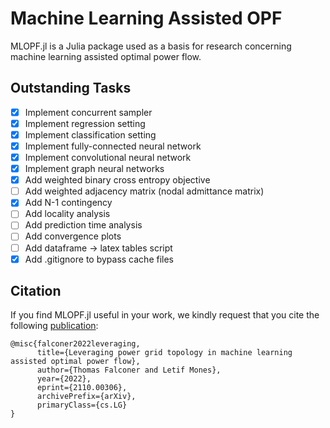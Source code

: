 # Machine Learning Assisted OPF
MLOPF.jl is a Julia package used as a basis for research concerning machine learning assisted optimal power flow. 
## Outstanding Tasks
- [x] Implement concurrent sampler
- [x] Implement regression setting
- [x] Implement classification setting
- [x] Implement fully-connected neural network
- [x] Implement convolutional neural network
- [x] Implement graph neural networks
- [x] Add weighted binary cross entropy objective
- [ ] Add weighted adjacency matrix (nodal admittance matrix)
- [x] Add N-1 contingency
- [ ] Add locality analysis
- [ ] Add prediction time analysis
- [ ] Add convergence plots
- [ ] Add dataframe -> latex tables script
- [x] Add .gitignore to bypass cache files

## Citation
If you find MLOPF.jl useful in your work, we kindly request that you cite the following [publication](https://arxiv.org/abs/2110.00306):
```
@misc{falconer2022leveraging,
      title={Leveraging power grid topology in machine learning assisted optimal power flow}, 
      author={Thomas Falconer and Letif Mones},
      year={2022},
      eprint={2110.00306},
      archivePrefix={arXiv},
      primaryClass={cs.LG}
}
```
